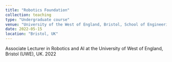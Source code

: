```yaml
---
title: "Robotics Foundation"
collection: teaching
type: "Undergraduate course"
venue: "University of the West of England, Bristol, School of Engineering"
date: 2022-05-15
location: "Bristol, UK"
---
```



Associate Lecturer in Robotics and AI at the University of West of England, Bristol (UWE), UK. 2022


